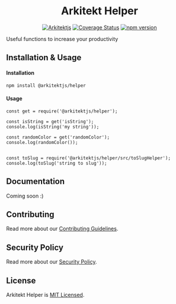 <div align="center">

<h1 align="center">Arkitekt Helper</h1>

[![Arkitektjs](https://circleci.com/gh/Arkitektjs/Helper.svg?style=shield)](https://github.com/Arkitektjs/Helper)
[![Coverage Status](https://coveralls.io/repos/github/Arkitektjs/Helper/badge.svg?branch=master)](https://coveralls.io/github/Arkitektjs/Helper?branch=master)
[![npm version](https://badge.fury.io/js/%40arkitektjs%2Fhelper.svg)](https://badge.fury.io/js/%40arkitektjs%2Fhelper)
</div>

Useful functions to increase your productivity 

## Installation & Usage

#### Installation

```
npm install @arkitektjs/helper
```

#### Usage

```
const get = require('@arkitektjs/helper');

const isString = get('isString');
console.log(isString('my string'));

const randomColor = get('randomColor');
console.log(randomColor());


const toSlug = require('@arkitektjs/helper/src/toSlugHelper');
console.log(toSlug('string to slug'));
```

## Documentation

Coming soon :)

## Contributing

Read more about our [Contributing Guidelines](CONTRIBUTING.md).

## Security Policy

Read more about our [Security Policy](SECURITY.md).

## License

Arkitekt Helper is [MIT Licensed](LICENSE).
